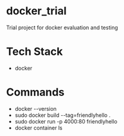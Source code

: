 # docker_trial
Trial project for docker evaluation and testing

# Tech Stack
 - docker
 
# Commands
 - docker --version
 - sudo docker build --tag=friendlyhello .
 - sudo docker run -p 4000:80 friendlyhello
 - docker container ls

